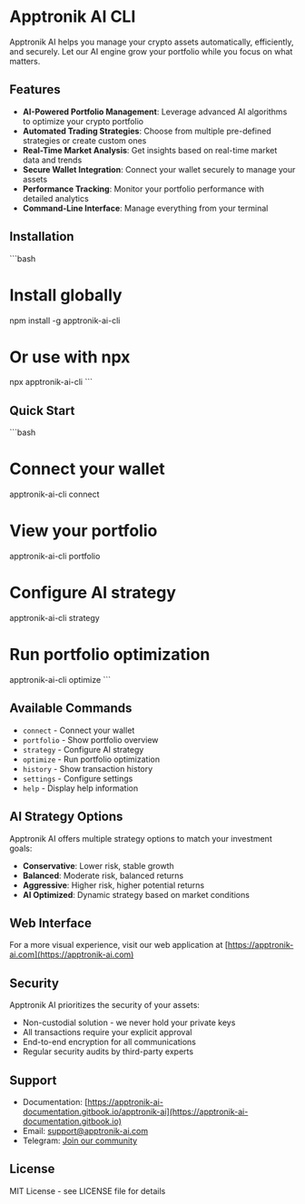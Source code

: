 # Apptronik AI CLI

Apptronik AI helps you manage your crypto assets automatically, efficiently, and securely. Let our AI engine grow your portfolio while you focus on what matters.

## Features

- **AI-Powered Portfolio Management**: Leverage advanced AI algorithms to optimize your crypto portfolio
- **Automated Trading Strategies**: Choose from multiple pre-defined strategies or create custom ones
- **Real-Time Market Analysis**: Get insights based on real-time market data and trends
- **Secure Wallet Integration**: Connect your wallet securely to manage your assets
- **Performance Tracking**: Monitor your portfolio performance with detailed analytics
- **Command-Line Interface**: Manage everything from your terminal

## Installation

\`\`\`bash
# Install globally
npm install -g apptronik-ai-cli

# Or use with npx
npx apptronik-ai-cli
\`\`\`

## Quick Start

\`\`\`bash
# Connect your wallet
apptronik-ai-cli connect

# View your portfolio
apptronik-ai-cli portfolio

# Configure AI strategy
apptronik-ai-cli strategy

# Run portfolio optimization
apptronik-ai-cli optimize
\`\`\`

## Available Commands

- `connect` - Connect your wallet
- `portfolio` - Show portfolio overview
- `strategy` - Configure AI strategy
- `optimize` - Run portfolio optimization
- `history` - Show transaction history
- `settings` - Configure settings
- `help` - Display help information

## AI Strategy Options

Apptronik AI offers multiple strategy options to match your investment goals:

- **Conservative**: Lower risk, stable growth
- **Balanced**: Moderate risk, balanced returns
- **Aggressive**: Higher risk, higher potential returns
- **AI Optimized**: Dynamic strategy based on market conditions

## Web Interface

For a more visual experience, visit our web application at [https://apptronik-ai.com](https://apptronik-ai.com)

## Security

Apptronik AI prioritizes the security of your assets:

- Non-custodial solution - we never hold your private keys
- All transactions require your explicit approval
- End-to-end encryption for all communications
- Regular security audits by third-party experts

## Support

- Documentation: [https://apptronik-ai-documentation.gitbook.io/apptronik-ai](https://apptronik-ai-documentation.gitbook.io)
- Email: support@apptronik-ai.com
- Telegram: [Join our community](https://t.me/Apptronik_AI)

## License

MIT License - see LICENSE file for details

